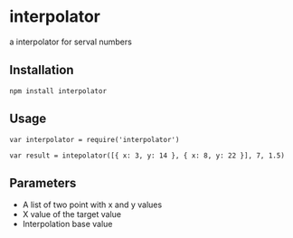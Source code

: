 # interpolator
a interpolator for serval numbers

## Installation

```
npm install interpolator
```

## Usage

```
var interpolator = require('interpolator')

var result = intepolator([{ x: 3, y: 14 }, { x: 8, y: 22 }], 7, 1.5)

```

## Parameters

- A list of two point with x and y values
- X value of the target value
- Interpolation base value



